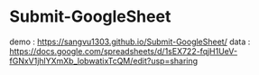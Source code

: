 # Submit-GoogleSheet
demo : https://sangvu1303.github.io/Submit-GoogleSheet/
data : https://docs.google.com/spreadsheets/d/1sEX722-fqjH1UeV-fGNxV1jhlYXmXb_lobwatixTcQM/edit?usp=sharing
